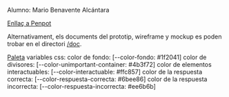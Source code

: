 Alumno: Mario Benavente Alcántara

[Enllaç a Penpot](https://design.penpot.app/#/view/d14220e8-6daf-8066-8003-1ecb005346c5?page-id=d14220e8-6daf-8066-8003-1ecb005346c6&section=interactions&frame-id=20d2095d-e771-80e5-8003-27a80539cb53&index=0&share-id=aed554bd-a41d-803f-8003-2141c5dc976f)

Alternativament, els documents del prototip, wireframe y mockup es poden trobar en el directori [/doc](https://github.com/inspedralbes/transversal-0-2023-2024-MarioBenPedralbes/blob/main/doc).


[Paleta](https://coolors.co/palette/1f2041-4b3f72-ffc857)
variables css:
color de fondo: [--color-fondo: #1f2041]
color de divisores: [--color-unimportant-container: #4b3f72]
color de elementos interactuables: [--color-interactuable: #ffc857]
color de la respuesta correcta: [--color-respuesta-correcta: #6bee86]
color de la respuesta incorrecta: [--color-respuesta-incorrecta: #ee6b6b]
